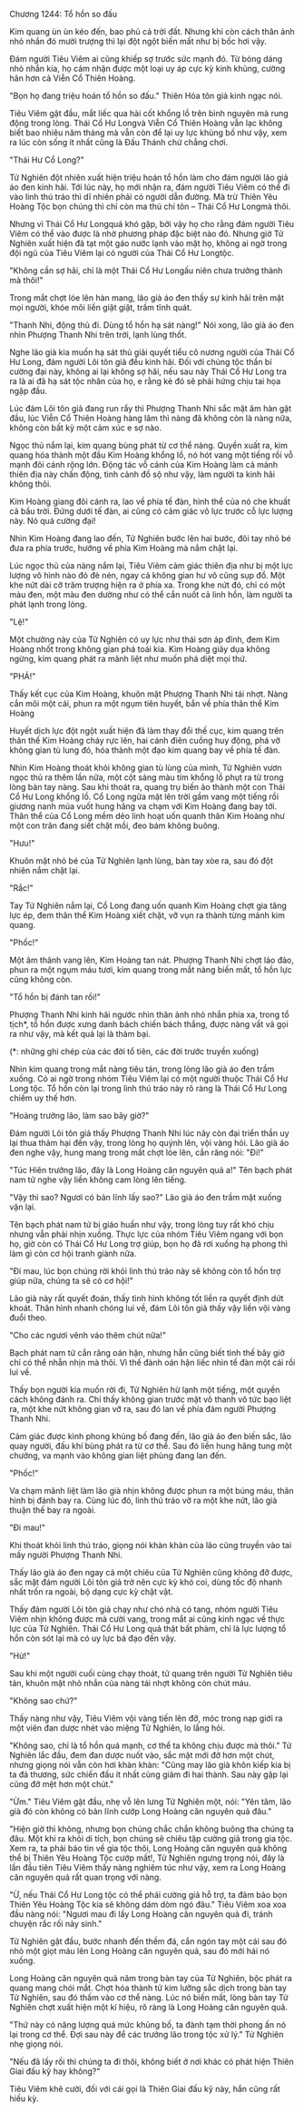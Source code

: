 




Chương 1244: Tổ hồn so đấu


Kim quang ùn ùn kéo đến, bao phủ cả trời đất. Nhưng khi còn cách thân ảnh nhỏ nhắn đó mười trượng thì lại đột ngột biến mất như bị bốc hơi vậy.

Đám người Tiêu Viêm ai cũng khiếp sợ trước sức mạnh đó. Từ bóng dáng nhỏ nhắn kia, họ cảm nhận được một loại uy áp cực kỳ kinh khủng, cường hãn hơn cả Viễn Cổ Thiên Hoàng.

"Bọn họ đang triệu hoán tổ hồn so đấu." Thiên Hỏa tôn giả kinh ngạc nói.

Tiêu Viêm gật đầu, mắt liếc qua hài cốt khổng lồ trên bình nguyên mà rung động trong lòng. Thái Cổ Hư Longvà Viễn Cổ Thiên Hoàng vẫn lạc không biết bao nhiêu năm tháng mà vẫn còn để lại uy lực khủng bố như vậy, xem ra lúc còn sống ít nhất cũng là Đấu Thánh chứ chẳng chơi.

"Thái Hư Cổ Long?"

Tử Nghiên đột nhiên xuất hiện triệu hoán tổ hồn làm cho đám người lão giả áo đen kinh hãi. Tới lúc này, họ mới nhận ra, đám người Tiêu Viêm có thể đi vào linh thú tráo thì dĩ nhiên phải có người dẫn đường. Mà trừ Thiên Yêu Hoàng Tộc bọn chúng thì chỉ còn ma thú chí tôn – Thái Cổ Hư Longmà thôi.

Nhưng vì Thái Cổ Hư Longquá khó gặp, bởi vậy họ cho rằng đám người Tiêu Viêm có thể vào được là nhờ phương pháp đặc biệt nào đó. Nhưng giờ Tử Nghiên xuất hiện đã tạt một gáo nước lạnh vào mặt họ, không ai ngờ trong đội ngũ của Tiêu Viêm lại có người của Thái Cổ Hư Longtộc.

"Không cần sợ hãi, chỉ là một Thái Cổ Hư Longấu niên chưa trưởng thành mà thôi!"

Trong mắt chợt lóe lên hàn mang, lão già áo đen thấy sự kinh hãi trên mặt mọi người, khóe môi liền giật giật, trầm tĩnh quát.

"Thanh Nhi, động thủ đi. Dùng tổ hồn hạ sát nàng!" Nói xong, lão già áo đen nhìn Phượng Thanh Nhi trên trời, lạnh lùng thốt.

Nghe lão già kia muốn hạ sát thủ giải quyết tiểu cô nương người của Thái Cổ Hư Long, đám người Lôi tôn giả đều kinh hãi. Đối với chủng tộc thần bí cường đại này, không ai lại không sợ hãi, nếu sau này Thái Cổ Hư Long tra ra là ai đã hạ sát tộc nhân của họ, e rằng kẻ đó sẽ phải hứng chịu tai họa ngập đầu.

Lúc đám Lôi tôn giả đang run rẩy thì Phượng Thanh Nhi sắc mặt âm hàn gật đầu, lúc Viễn Cổ Thiên Hoàng hàng lâm thì nàng đã không còn là nàng nữa, không còn bất kỳ một cảm xúc e sợ nào.

Ngọc thủ nắm lại, kim quang bùng phát từ cơ thể nàng. Quyền xuất ra, kim quang hóa thành một đầu Kim Hoàng khổng lồ, nó hót vang một tiếng rồi vỗ mạnh đôi cánh rộng lớn. Động tác vỗ cánh của Kim Hoàng làm cả mảnh thiên địa này chấn động, tình cảnh đồ sộ như vậy, làm người ta kinh hãi không thôi.

Kim Hoàng giang đôi cánh ra, lao về phía tế đàn, hình thể của nó che khuất cả bầu trời. Đứng dưới tế đàn, ai cũng có cảm giác vô lực trước cỗ lực lượng này. Nó quá cường đại!

Nhìn Kim Hoàng đang lao đến, Tử Nghiên bước lên hai bước, đôi tay nhỏ bé đưa ra phía trước, hướng về phía Kim Hoàng mà nắm chặt lại.

Lúc ngọc thủ của nàng nắm lại, Tiêu Viêm cảm giác thiên địa như bị một lực lượng vô hình nào đó đè nén, ngay cả không gian hư vô cũng sụp đổ. Một khe nứt dài cỡ trăm trượng hiện ra ở phía xa. Trong khe nứt đó, chỉ có một màu đen, một màu đen dường như có thể cắn nuốt cả linh hồn, làm người ta phát lạnh trong lòng.

"Lệ!"

Một chưởng này của Tử Nghiên có uy lực như thái sơn áp đỉnh, đem Kim Hoàng nhốt trong không gian phá toái kia. Kim Hoàng giãy dụa không ngừng, kim quang phát ra mãnh liệt như muốn phá diệt mọi thứ.

"PHÁ!"

Thấy kết cục của Kim Hoàng, khuôn mặt Phượng Thanh Nhi tái nhợt. Nàng cắn môi một cái, phun ra một ngụm tiên huyết, bắn về phía thân thể Kim Hoàng

Huyết dịch lực đột ngột xuất hiện đã làm thay đổi thế cục, kim quang trên thân thể Kim Hoàng cháy rực lên, hai cánh điên cuồng huy động, phá vỡ không gian tù lung đó, hóa thành một đạo kim quang bay về phía tế đàn.

Nhìn Kim Hoàng thoát khỏi không gian tù lùng của mình, Tử Nghiên vươn ngọc thủ ra thêm lần nữa, một cột sáng màu tím khổng lồ phụt ra từ trong lòng bàn tay nàng. Sau khi thoát ra, quang trụ biến ảo thành một con Thái Cổ Hư Long khổng lồ. Cổ Long ngửa mặt lên trời gầm vang một tiếng rồi giương nanh múa vuốt hung hăng va chạm với Kim Hoàng đang bay tới. Thân thể của Cổ Long mềm dẻo linh hoạt uốn quanh thân Kim Hoàng như một con trăn đang siết chặt mồi, đeo bám không buông.

"Hưu!"

Khuôn mặt nhỏ bé của Tử Nghiên lạnh lùng, bàn tay xòe ra, sau đó đột nhiên nắm chặt lại.

"Rắc!"

Tay Tử Nghiên nắm lại, Cổ Long đang uốn quanh Kim Hoàng chợt gia tăng lực ép, đem thân thể Kim Hoàng xiết chặt, vỡ vụn ra thành từng mảnh kim quang.

"Phốc!"

Một âm thânh vang lên, Kim Hoàng tan nát. Phượng Thanh Nhi chợt lảo đảo, phun ra một ngụm máu tươi, kim quang trong mắt nàng biến mất, tổ hồn lực cũng không còn.

"Tổ hồn bị đánh tan rồi!"

Phượng Thanh Nhi kinh hãi ngước nhìn thân ảnh nhỏ nhắn phía xa, trong tổ tịch*, tổ hồn được xưng danh bách chiến bách thắng, được nàng vất vả gọi ra như vậy, mà kết quả lại là thảm bại.

(*: những ghi chép của các đời tổ tiên, các đời trước truyền xuống)

Nhìn kim quang trong mắt nàng tiêu tán, trong lòng lão già áo đen trầm xuống. Có ai ngờ trong nhóm Tiêu Viêm lại có một người thuộc Thái Cổ Hư Long tộc. Tổ hồn còn lại trong linh thú tráo này rõ ràng là Thái Cổ Hư Long chiếm uy thế hơn.

"Hoàng trưởng lão, làm sao bây giờ?"

Đám người Lôi tôn giả thấy Phượng Thanh Nhi lúc nãy còn đại triển thần uy lại thua thảm hại đến vậy, trong lòng họ quýnh lên, vội vàng hỏi. Lão già áo đen nghe vậy, hung mang trong mắt chợt lóe lên, cắn răng nói: "Đi!"

"Túc Hiên trưởng lão, đây là Long Hoàng căn nguyên quả a!" Tên bạch phát nam tử nghe vậy liền không cam lòng lên tiếng.

"Vậy thì sao? Ngươi có bản lĩnh lấy sao?" Lão già áo đen trầm mặt xuống vặn lại.

Tên bạch phát nam tử bị giáo huấn như vậy, trong lòng tuy rất khó chịu nhưng vẫn phải nhịn xuống. Thực lực của nhóm Tiêu Viêm ngang với bọn họ, giờ còn có Thái Cổ Hư Long trợ giúp, bọn họ đã rơi xuống hạ phong thì làm gì còn cơ hội tranh giành nữa.

"Đi mau, lúc bọn chúng rời khỏi linh thú tráo này sẽ không còn tổ hồn trợ giúp nữa, chúng ta sẽ có cơ hội!"

Lão già này rất quyết đoán, thấy tình hình không tốt liền ra quyết định dứt khoát. Thân hình nhanh chóng lui về, đám Lôi tôn giả thấy vậy liền vội vàng đuổi theo.

"Cho các ngươi vênh váo thêm chút nữa!"

Bạch phát nam tử cắn răng oán hận, nhưng hắn cũng biết tình thế bây giờ chỉ có thể nhẫn nhịn mà thôi. Vì thế đành oán hận liếc nhìn tế đàn một cái rồi lui về.

Thấy bọn người kia muốn rời đi, Tử Nghiên hừ lạnh một tiếng, một quyền cách không đánh ra. Chỉ thấy không gian trước mặt vô thanh vô tức bạo liệt ra, một khe nứt không gian vỡ ra, sau đó lan về phía đám người Phượng Thanh Nhi.

Cảm giác được kình phong khủng bố đang đến, lão già áo đen biến sắc, lão quay người, đấu khí bùng phát ra từ cơ thể. Sau đó liền hung hăng tung một chưởng, va mạnh vào không gian liệt phùng đang lan đến.

"Phốc!"

Va chạm mãnh liệt làm lão già nhịn không được phun ra một búng máu, thân hình bị đánh bay ra. Cùng lúc đó, linh thú tráo vỡ ra một khe nứt, lão già thuận thế bay ra ngoài.

"Đi mau!"

Khi thoát khỏi linh thú tráo, giọng nói khàn khàn của lão cũng truyền vào tai mấy người Phượng Thanh Nhi.

Thấy lão già áo đen ngay cả một chiêu của Tử Nghiên cũng không đỡ được, sắc mặt đám người Lôi tôn giả trở nên cực kỳ khó coi, dùng tốc độ nhanh nhất trốn ra ngoài, bộ dạng cực kỳ chật vật.

Thấy đám người Lôi tôn giả chạy như chó nhà có tang, nhóm người Tiêu Viêm nhịn không được mà cười vang, trong mắt ai cũng kinh ngạc về thực lực của Tử Nghiên. Thái Cổ Hư Long quả thật bất phàm, chỉ là lực lượng tổ hồn còn sót lại mà có uy lực bá đạo đến vậy.

"Hừ!"

Sau khi một người cuối cùng chạy thoát, tử quang trên người Tử Nghiên tiêu tán, khuôn mặt nhỏ nhắn của nàng tái nhợt không còn chút máu.

"Không sao chứ?"

Thấy nàng như vậy, Tiêu Viêm vội vàng tiến lên đỡ, móc trong nạp giới ra một viên đan dược nhét vào miệng Tử Nghiên, lo lắng hỏi.

"Không sao, chỉ là tổ hồn quá mạnh, cơ thể ta không chịu được mà thôi." Tử Nghiên lắc đầu, đem đan dược nuốt vào, sắc mặt mới đỡ hơn một chút, nhưng giọng nói vẫn còn hơi khàn khàn: "Cũng may lão già khôn kiếp kia bị ta đả thương, sức chiến đấu ít nhất củng giảm đi hai thành. Sau này gặp lại cũng đỡ mệt hơn một chút."

"Ừm." Tiêu Viêm gật đầu, nhẹ vỗ lên lưng Tử Nghiên một, nói: "Yên tâm, lão già đó còn không có bản lĩnh cướp Long Hoàng căn nguyên quả đâu."

"Hiện giờ thì không, nhưng bọn chúng chắc chắn không buông tha chúng ta đâu. Một khi ra khỏi di tích, bọn chúng sẽ chiêu tập cường giả trong gia tộc. Xem ra, ta phải báo tin về gia tộc thôi, Long Hoàng căn nguyên quả không thể bị Thiên Yêu Hoàng Tộc cướp mất!, Tử Nghiên ngưng trọng nói, đây là lần đầu tiên Tiêu Viêm thấy nàng nghiêm túc như vậy, xem ra Long Hoàng căn nguyên quả rất quan trọng với nàng.

"Ừ, nếu Thái Cổ Hư Long tộc có thể phái cường giả hỗ trợ, ta đảm bảo bọn Thiên Yêu Hoàng Tộc kia sẽ không dám dòm ngó đâu." Tiêu Viêm xoa xoa đầu nàng nói: "Ngươi mau đi lấy Long Hoàng căn nguyên quả đi, tránh chuyện rắc rối nảy sinh."

Tử Nghiên gật đầu, bước nhanh đến thềm đá, cắn ngón tay một cái sau đó nhỏ một giọt máu lên Long Hoàng căn nguyên quả, sau đó mới hái nó xuống.

Long Hoàng căn nguyên quả năm trong bàn tay của Tử Nghiên, bộc phát ra quang mang chói mắt. Chợt hóa thành tử kim lưỡng sắc dịch trong bàn tay Tử Nghiên, sau đó thấm vào cơ thể nàng. Lúc nó biến mất, lòng bàn tay Tử Nghiên chợt xuất hiện một kí hiệu, rõ ràng là Long Hoàng căn nguyên quả.

"Thứ này có năng lượng quá mức khủng bố, ta đành tạm thời phong ấn nó lại trong cơ thể. Đợi sau này để các trưởng lão trong tộc xử lý." Tử Nghiên nhẹ giọng nói.

"Nếu đã lấy rồi thì chúng ta đi thôi, không biết ở nơi khác có phát hiện Thiên Giai đấu kỹ hay không?"

Tiêu Viêm khẽ cười, đối với cái gọi là Thiên Giai đấu kỹ này, hắn cũng rất hiếu kỳ.




